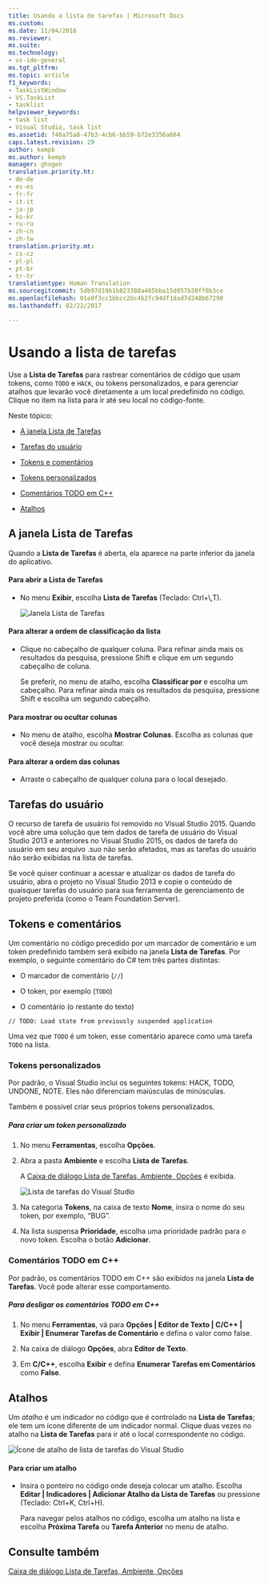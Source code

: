 ```yaml
---
title: Usando a lista de tarefas | Microsoft Docs
ms.custom: 
ms.date: 11/04/2016
ms.reviewer: 
ms.suite: 
ms.technology:
- vs-ide-general
ms.tgt_pltfrm: 
ms.topic: article
f1_keywords:
- TaskListWindow
- VS.TaskList
- tasklist
helpviewer_keywords:
- task list
- Visual Studio, task list
ms.assetid: f46a75a8-47b3-4cb6-bb59-b72e3356a664
caps.latest.revision: 29
author: kempb
ms.author: kempb
manager: ghogen
translation.priority.ht:
- de-de
- es-es
- fr-fr
- it-it
- ja-jp
- ko-kr
- ru-ru
- zh-cn
- zh-tw
translation.priority.mt:
- cs-cz
- pl-pl
- pt-br
- tr-tr
translationtype: Human Translation
ms.sourcegitcommit: 5db97d19b1b823388a465bba15d057b30ff0b3ce
ms.openlocfilehash: 01e8f3cc1bbcc2bc4b2fc94df1dad7d248b67290
ms.lasthandoff: 02/22/2017

---
```

# <a name="using-the-task-list"></a>Usando a lista de tarefas
Use a **Lista de Tarefas** para rastrear comentários de código que usam tokens, como `TODO` e `HACK`, ou tokens personalizados, e para gerenciar atalhos que levarão você diretamente a um local predefinido no código. Clique no item na lista para ir até seu local no código-fonte.  
  
 Neste tópico:  
  
-   [A janela Lista de Tarefas](../ide/using-the-task-list.md#taskListWindow)  
  
-   [Tarefas do usuário](../ide/using-the-task-list.md#userTasks)  
  
-   [Tokens e comentários](../ide/using-the-task-list.md#tokensComments)  
  
-   [Tokens personalizados](../ide/using-the-task-list.md#customTokens)  
  
-   [Comentários TODO em C++](../ide/using-the-task-list.md#cppComments)  
  
-   [Atalhos](../ide/using-the-task-list.md#shortcuts)  
  
##  <a name="taskListWindow"></a> A janela Lista de Tarefas  
 Quando a **Lista de Tarefas** é aberta, ela aparece na parte inferior da janela do aplicativo.  
  
#### <a name="to-open-the-task-list"></a>Para abrir a Lista de Tarefas  
  
-   No menu **Exibir**, escolha **Lista de Tarefas** (Teclado: Ctrl+\\,T).  
  
     ![Janela Lista de Tarefas](../ide/media/vs2015_task_list.png "vs2015_task_list")  
  
#### <a name="to-change-the-sort-order-of-the-list"></a>Para alterar a ordem de classificação da lista  
  
-   Clique no cabeçalho de qualquer coluna. Para refinar ainda mais os resultados da pesquisa, pressione Shift e clique em um segundo cabeçalho de coluna.  
  
     Se preferir, no menu de atalho, escolha **Classificar por** e escolha um cabeçalho. Para refinar ainda mais os resultados da pesquisa, pressione Shift e escolha um segundo cabeçalho.  
  
#### <a name="to-show-or-hide-columns"></a>Para mostrar ou ocultar colunas  
  
-   No menu de atalho, escolha **Mostrar Colunas**. Escolha as colunas que você deseja mostrar ou ocultar.  
  
#### <a name="to-change-the-order-of-the-columns"></a>Para alterar a ordem das colunas  
  
-   Arraste o cabeçalho de qualquer coluna para o local desejado.  
  
##  <a name="userTasks"></a> Tarefas do usuário  
 O recurso de tarefa de usuário foi removido no Visual Studio 2015. Quando você abre uma solução que tem dados de tarefa de usuário do Visual Studio 2013 e anteriores no Visual Studio 2015, os dados de tarefa do usuário em seu arquivo .suo não serão afetados, mas as tarefas do usuário não serão exibidas na lista de tarefas.  
  
 Se você quiser continuar a acessar e atualizar os dados de tarefa do usuário, abra o projeto no Visual Studio 2013 e copie o conteúdo de quaisquer tarefas do usuário para sua ferramenta de gerenciamento de projeto preferida (como o Team Foundation Server).  
  
##  <a name="tokensComments"></a> Tokens e comentários  
 Um comentário no código precedido por um marcador de comentário e um token predefinido também será exibido na janela **Lista de Tarefas**. Por exemplo, o seguinte comentário do C# tem três partes distintas:  
  
-   O marcador de comentário (`//`)  
  
-   O token, por exemplo (`TODO`)  
  
-   O comentário (o restante do texto)  
  
```  
// TODO: Load state from previously suspended application  
```  
  
 Uma vez que `TODO` é um token, esse comentário aparece como uma tarefa `TODO` na lista.  
  
###  <a name="customTokens"></a> Tokens personalizados  
 Por padrão, o Visual Studio inclui os seguintes tokens: HACK, TODO, UNDONE, NOTE. Eles não diferenciam maiúsculas de minúsculas.  
  
 Também é possível criar seus próprios tokens personalizados.  
  
##### <a name="to-create-a-custom-token"></a>Para criar um token personalizado  
  
1.  No menu **Ferramentas**, escolha **Opções**.  
  
2.  Abra a pasta **Ambiente** e escolha **Lista de Tarefas**.  
  
     A [Caixa de diálogo Lista de Tarefas, Ambiente, Opções](../ide/reference/task-list-environment-options-dialog-box.md) é exibida.  
  
     ![Lista de tarefas do Visual Studio](../ide/media/vs2015_task_list_options.png "vs2015_task_list_options")  
  
3.  Na categoria **Tokens**, na caixa de texto **Nome**, insira o nome do seu token, por exemplo, “BUG”.  
  
4.  Na lista suspensa **Prioridade**, escolha uma prioridade padrão para o novo token. Escolha o botão **Adicionar**.  
  
###  <a name="cppComments"></a> Comentários TODO em C++  
 Por padrão, os comentários TODO em C++ são exibidos na janela **Lista de Tarefas**. Você pode alterar esse comportamento.  
  
##### <a name="to-turn-off-c-todo-comments"></a>Para desligar os comentários TODO em C++  
  
1.  No menu **Ferramentas**, vá para **Opções &#124; Editor de Texto &#124; C/C++ &#124; Exibir &#124; Enumerar Tarefas de Comentário** e defina o valor como false.  
  
2.  Na caixa de diálogo **Opções**, abra **Editor de Texto**.  
  
3.  Em **C/C++**, escolha **Exibir** e defina **Enumerar Tarefas em Comentários** como **False**.  
  
##  <a name="shortcuts"></a> Atalhos  
 Um *atalho* é um indicador no código que é controlado na **Lista de Tarefas**; ele tem um ícone diferente de um indicador normal. Clique duas vezes no atalho na **Lista de Tarefas** para ir até o local correspondente no código.  
  
 ![Ícone de atalho de lista de tarefas do Visual Studio](../ide/media/vs2015_task_list_bookmark.png "vs2015_task_list_bookmark")  
  
#### <a name="to-create-a-shortcut"></a>Para criar um atalho  
  
-   Insira o ponteiro no código onde deseja colocar um atalho. Escolha **Editar &#124; Indicadores &#124; Adicionar Atalho da Lista de Tarefas** ou pressione (Teclado: Ctrl+K, Ctrl+H).  
  
     Para navegar pelos atalhos no código, escolha um atalho na lista e escolha **Próxima Tarefa** ou **Tarefa Anterior** no menu de atalho.  
  
## <a name="see-also"></a>Consulte também  
 [Caixa de diálogo Lista de Tarefas, Ambiente, Opções](../ide/reference/task-list-environment-options-dialog-box.md)
